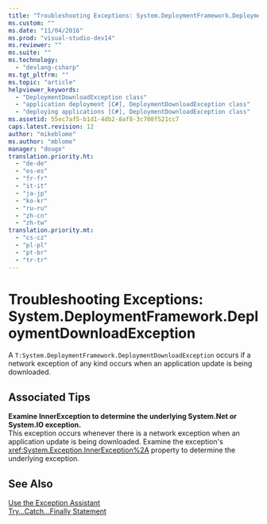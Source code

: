 ```yaml
---
title: "Troubleshooting Exceptions: System.DeploymentFramework.DeploymentDownloadException | Microsoft Docs"
ms.custom: ""
ms.date: "11/04/2016"
ms.prod: "visual-studio-dev14"
ms.reviewer: ""
ms.suite: ""
ms.technology: 
  - "devlang-csharp"
ms.tgt_pltfrm: ""
ms.topic: "article"
helpviewer_keywords: 
  - "DeploymentDownloadException class"
  - "application deployment [C#], DeploymentDownloadException class"
  - "deploying applications [C#], DeploymentDownloadException class"
ms.assetid: 55ec7af5-b1d1-4db2-8af8-3c708f521cc7
caps.latest.revision: 12
author: "mikeblome"
ms.author: "mblome"
manager: "douge"
translation.priority.ht: 
  - "de-de"
  - "es-es"
  - "fr-fr"
  - "it-it"
  - "ja-jp"
  - "ko-kr"
  - "ru-ru"
  - "zh-cn"
  - "zh-tw"
translation.priority.mt: 
  - "cs-cz"
  - "pl-pl"
  - "pt-br"
  - "tr-tr"
---
```

# Troubleshooting Exceptions: System.DeploymentFramework.DeploymentDownloadException
A `T:System.DeploymentFramework.DeploymentDownloadException` occurs if a network exception of any kind occurs when an application update is being downloaded.  
  
## Associated Tips  
 **Examine InnerException to determine the underlying System.Net or System.IO exception.**  
 This exception occurs whenever there is a network exception when an application update is being downloaded. Examine the exception's <xref:System.Exception.InnerException%2A> property to determine the underlying exception.  
  
## See Also  
 [Use the Exception Assistant](http://msdn.microsoft.com/en-us/Library/e0a78c50-7318-4d54-af51-40c00aea8711)   
 [Try...Catch...Finally Statement](/dotnet/visual-basic/language-reference/statements/try-catch-finally-statement)